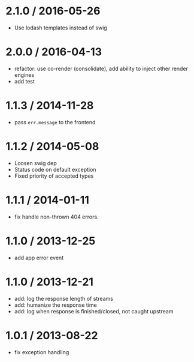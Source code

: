 
2.1.0 / 2016-05-26
==================

  * Use lodash templates instead of swig

2.0.0 / 2016-04-13
==================

  * refactor: use co-render (consolidate), add ability to inject other render engines
  * add test

1.1.3 / 2014-11-28
==================

  * pass `err.message` to the frontend

1.1.2 / 2014-05-08
==================

  * Loosen swig dep
  * Status code on default exception
  * Fixed priority of accepted types

1.1.1 / 2014-01-11
==================

 * fix handle non-thrown 404 errors.

1.1.0 / 2013-12-25
==================

 * add app error event

1.1.0 / 2013-12-21
==================

 * add: log the response length of streams
 * add: humanize the response time
 * add: log when response is finished/closed, not caught upstream

1.0.1 / 2013-08-22
==================

 * fix exception handling
